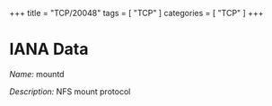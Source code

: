 +++
title = "TCP/20048"
tags = [ "TCP" ]
categories = [ "TCP" ]
+++

# IANA Data

_Name:_ mountd

_Description:_ NFS mount protocol

